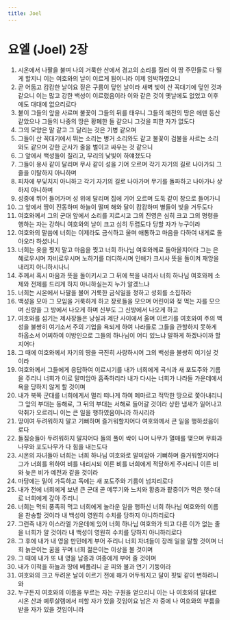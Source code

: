 ```yaml
---
title: Joel
---
```


# 요엘 (Joel) 2장
1. 시온에서 나팔을 불며 나의 거룩한 산에서 경고의 소리를 질러 이 땅 주민들로 다 떨게 할지니 이는 여호와의 날이 이르게 됨이니라 이제 임박하였으니
1. 곧 어둡고 캄캄한 날이요 짙은 구름이 덮인 날이라 새벽 빛이 산 꼭대기에 덮인 것과 같으니 이는 많고 강한 백성이 이르렀음이라 이와 같은 것이 옛날에도 없었고 이후에도 대대에 없으리로다
1. 불이 그들의 앞을 사르며 불꽃이 그들의 뒤를 태우니 그들의 예전의 땅은 에덴 동산 같았으나 그들의 나중의 땅은 황폐한 들 같으니 그것을 피한 자가 없도다
1. 그의 모양은 말 같고 그 달리는 것은 기병 같으며
1. 그들이 산 꼭대기에서 뛰는 소리는 병거 소리와도 같고 불꽃이 검불을 사르는 소리와도 같으며 강한 군사가 줄을 벌이고 싸우는 것 같으니
1. 그 앞에서 백성들이 질리고, 무리의 낯빛이 하얘졌도다
1. 그들이 용사 같이 달리며 무사 같이 성을 기어 오르며 각기 자기의 길로 나아가되 그 줄을 이탈하지 아니하며
1. 피차에 부딪치지 아니하고 각기 자기의 길로 나아가며 무기를 돌파하고 나아가나 상하지 아니하며
1. 성중에 뛰어 들어가며 성 위에 달리며 집에 기어 오르며 도둑 같이 창으로 들어가니
1. 그 앞에서 땅이 진동하며 하늘이 떨며 해와 달이 캄캄하며 별들이 빛을 거두도다
1. 여호와께서 그의 군대 앞에서 소리를 지르시고 그의 진영은 심히 크고 그의 명령을 행하는 자는 강하니 여호와의 날이 크고 심히 두렵도다 당할 자가 누구이랴
1. 여호와의 말씀에 너희는 이제라도 금식하고 울며 애통하고 마음을 다하여 내게로 돌아오라 하셨나니
1. 너희는 옷을 찢지 말고 마음을 찢고 너희 하나님 여호와께로 돌아올지어다 그는 은혜로우시며 자비로우시며 노하기를 더디하시며 인애가 크시사 뜻을 돌이켜 재앙을 내리지 아니하시나니
1. 주께서 혹시 마음과 뜻을 돌이키시고 그 뒤에 복을 내리사 너희 하나님 여호와께 소제와 전제를 드리게 하지 아니하실는지 누가 알겠느냐
1. 너희는 시온에서 나팔을 불어 거룩한 금식일을 정하고 성회를 소집하라
1. 백성을 모아 그 모임을 거룩하게 하고 장로들을 모으며 어린이와 젖 먹는 자를 모으며 신랑을 그 방에서 나오게 하며 신부도 그 신방에서 나오게 하고
1. 여호와를 섬기는 제사장들은 낭실과 제단 사이에서 울며 이르기를 여호와여 주의 백성을 불쌍히 여기소서 주의 기업을 욕되게 하여 나라들로 그들을 관할하지 못하게 하옵소서 어찌하여 이방인으로 그들의 하나님이 어디 있느냐 말하게 하겠나이까 할지어다
1. 그 때에 여호와께서 자기의 땅을 극진히 사랑하시어 그의 백성을 불쌍히 여기실 것이라
1. 여호와께서 그들에게 응답하여 이르시기를 내가 너희에게 곡식과 새 포도주와 기름을 주리니 너희가 이로 말미암아 흡족하리라 내가 다시는 너희가 나라들 가운데에서 욕을 당하지 않게 할 것이며
1. 내가 북쪽 군대를 너희에게서 멀리 떠나게 하여 메마르고 적막한 땅으로 쫓아내리니 그 앞의 부대는 동해로, 그 뒤의 부대는 서해로 들어갈 것이라 상한 냄새가 일어나고 악취가 오르리니 이는 큰 일을 행하였음이니라 하시리라
1. 땅이여 두려워하지 말고 기뻐하며 즐거워할지어다 여호와께서 큰 일을 행하셨음이로다
1. 들짐승들아 두려워하지 말지어다 들의 풀이 싹이 나며 나무가 열매를 맺으며 무화과나무와 포도나무가 다 힘을 내는도다
1. 시온의 자녀들아 너희는 너희 하나님 여호와로 말미암아 기뻐하며 즐거워할지어다 그가 너희를 위하여 비를 내리시되 이른 비를 너희에게 적당하게 주시리니 이른 비와 늦은 비가 예전과 같을 것이라
1. 마당에는 밀이 가득하고 독에는 새 포도주와 기름이 넘치리로다
1. 내가 전에 너희에게 보낸 큰 군대 곧 메뚜기와 느치와 황충과 팥중이가 먹은 햇수대로 너희에게 갚아 주리니
1. 너희는 먹되 풍족히 먹고 너희에게 놀라운 일을 행하신 너희 하나님 여호와의 이름을 찬송할 것이라 내 백성이 영원히 수치를 당하지 아니하리로다
1. 그런즉 내가 이스라엘 가운데에 있어 너희 하나님 여호와가 되고 다른 이가 없는 줄을 너희가 알 것이라 내 백성이 영원히 수치를 당하지 아니하리로다
1. 그 후에 내가 내 영을 만민에게 부어 주리니 너희 자녀들이 장래 일을 말할 것이며 너희 늙은이는 꿈을 꾸며 너희 젊은이는 이상을 볼 것이며
1. 그 때에 내가 또 내 영을 남종과 여종에게 부어 줄 것이며
1. 내가 이적을 하늘과 땅에 베풀리니 곧 피와 불과 연기 기둥이라
1. 여호와의 크고 두려운 날이 이르기 전에 해가 어두워지고 달이 핏빛 같이 변하려니와
1. 누구든지 여호와의 이름을 부르는 자는 구원을 얻으리니 이는 나 여호와의 말대로 시온 산과 예루살렘에서 피할 자가 있을 것임이요 남은 자 중에 나 여호와의 부름을 받을 자가 있을 것임이니라